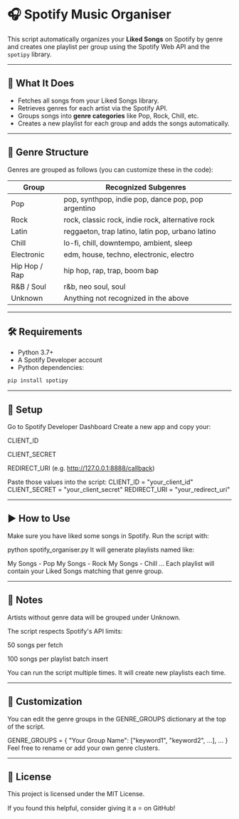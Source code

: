 # 🎧 Spotify Music Organiser

This script automatically organizes your **Liked Songs** on Spotify by genre and creates one playlist per group using the Spotify Web API and the `spotipy` library.

---

## 🚀 What It Does

- Fetches all songs from your Liked Songs library.
- Retrieves genres for each artist via the Spotify API.
- Groups songs into **genre categories** like Pop, Rock, Chill, etc.
- Creates a new playlist for each group and adds the songs automatically.

---

## 📂 Genre Structure

Genres are grouped as follows (you can customize these in the code):

| Group           | Recognized Subgenres                                          |
|----------------|---------------------------------------------------------------|
| Pop            | pop, synthpop, indie pop, dance pop, pop argentino            |
| Rock           | rock, classic rock, indie rock, alternative rock              |
| Latin          | reggaeton, trap latino, latin pop, urbano latino              |
| Chill          | lo-fi, chill, downtempo, ambient, sleep                       |
| Electronic     | edm, house, techno, electronic, electro                       |
| Hip Hop / Rap  | hip hop, rap, trap, boom bap                                  |
| R&B / Soul     | r&b, neo soul, soul                                           |
| Unknown        | Anything not recognized in the above                          |

---

## 🛠 Requirements

- Python 3.7+
- A Spotify Developer account
- Python dependencies:

```bash
pip install spotipy
````
---

## 🔐 Setup
Go to Spotify Developer Dashboard
Create a new app and copy your:

CLIENT_ID

CLIENT_SECRET

REDIRECT_URI (e.g. http://127.0.0.1:8888/callback)

Paste those values into the script:
CLIENT_ID = "your_client_id"
CLIENT_SECRET = "your_client_secret"
REDIRECT_URI = "your_redirect_uri"

---

## ▶️ How to Use
Make sure you have liked some songs in Spotify.
Run the script with:

python spotify_organiser.py
It will generate playlists named like:

My Songs - Pop
My Songs - Rock
My Songs - Chill
...
Each playlist will contain your Liked Songs matching that genre group.

---

## 📌 Notes
Artists without genre data will be grouped under Unknown.

The script respects Spotify's API limits:

50 songs per fetch

100 songs per playlist batch insert

You can run the script multiple times. It will create new playlists each time.

---

## 🧠 Customization
You can edit the genre groups in the GENRE_GROUPS dictionary at the top of the script.

GENRE_GROUPS = {
    "Your Group Name": ["keyword1", "keyword2", ...],
    ...
}
Feel free to rename or add your own genre clusters.

---

## 📝 License
This project is licensed under the MIT License.

If you found this helpful, consider giving it a ⭐ on GitHub!

